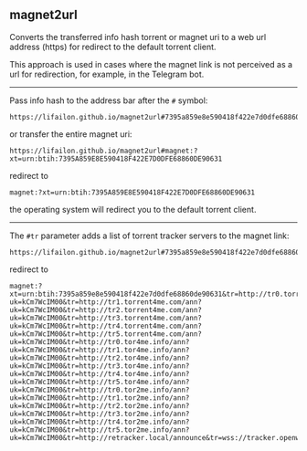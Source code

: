 ## magnet2url

Converts the transferred info hash torrent or magnet uri to a web url address (https) for redirect to the default torrent client.

This approach is used in cases where the magnet link is not perceived as a url for redirection, for example, in the Telegram bot.

---

Pass info hash to the address bar after the `#` symbol:

```
https://lifailon.github.io/magnet2url#7395a859e8e590418f422e7d0dfe68860de90631
```

or transfer the entire magnet uri:

```
https://lifailon.github.io/magnet2url#magnet:?xt=urn:btih:7395A859E8E590418F422E7D0DFE68860DE90631
```

redirect to

```
magnet:?xt=urn:btih:7395A859E8E590418F422E7D0DFE68860DE90631
```

the operating system will redirect you to the default torrent client.

---

The `#tr` parameter adds a list of torrent tracker servers to the magnet link:

```
https://lifailon.github.io/magnet2url#7395a859e8e590418f422e7d0dfe68860de90631#tr
```

redirect to

```
magnet:?xt=urn:btih:7395a859e8e590418f422e7d0dfe68860de90631&tr=http://tr0.torrent4me.com/ann?uk=kCm7WcIM00&tr=http://tr1.torrent4me.com/ann?uk=kCm7WcIM00&tr=http://tr2.torrent4me.com/ann?uk=kCm7WcIM00&tr=http://tr3.torrent4me.com/ann?uk=kCm7WcIM00&tr=http://tr4.torrent4me.com/ann?uk=kCm7WcIM00&tr=http://tr5.torrent4me.com/ann?uk=kCm7WcIM00&tr=http://tr0.tor4me.info/ann?uk=kCm7WcIM00&tr=http://tr1.tor4me.info/ann?uk=kCm7WcIM00&tr=http://tr2.tor4me.info/ann?uk=kCm7WcIM00&tr=http://tr3.tor4me.info/ann?uk=kCm7WcIM00&tr=http://tr4.tor4me.info/ann?uk=kCm7WcIM00&tr=http://tr5.tor4me.info/ann?uk=kCm7WcIM00&tr=http://tr0.tor2me.info/ann?uk=kCm7WcIM00&tr=http://tr1.tor2me.info/ann?uk=kCm7WcIM00&tr=http://tr2.tor2me.info/ann?uk=kCm7WcIM00&tr=http://tr3.tor2me.info/ann?uk=kCm7WcIM00&tr=http://tr4.tor2me.info/ann?uk=kCm7WcIM00&tr=http://tr5.tor2me.info/ann?uk=kCm7WcIM00&tr=http://retracker.local/announce&tr=wss://tracker.openwebtorrent.com&tr=wss://tracker.openwebtorrent.com
```
